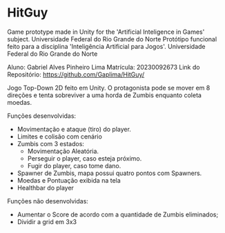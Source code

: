 # HitGuy
Game prototype made in Unity for the 'Artificial Inteligence in Games' subject. Universidade Federal do Rio Grande do Norte
Protótipo funcional feito para a disciplina 'Inteligência Artificial para Jogos'. Universidade Federal do Rio Grande do Norte

Aluno: Gabriel Alves Pinheiro Lima
Matrícula: 20230092673
Link do Repositório: https://github.com/Gaplima/HitGuy/

Jogo Top-Down 2D feito em Unity. O protagonista pode se mover em 8 direções e tenta sobreviver a uma horda de Zumbis enquanto coleta moedas.

Funções desenvolvidas:
- Movimentação e ataque (tiro) do player.
- Limites e colisão com cenário
- Zumbis com 3 estados:
  * Movimentação Aleatória.
  * Perseguir o player, caso esteja próximo.
  * Fugir do player, caso tome dano.
- Spawner de Zumbis, mapa possui quatro pontos com Spawners.
- Moedas e Pontuação exibida na tela
- Healthbar do player

Funções não desenvolvidas:
- Aumentar o Score de acordo com a quantidade de Zumbis eliminados;
- Dividir a grid em 3x3
